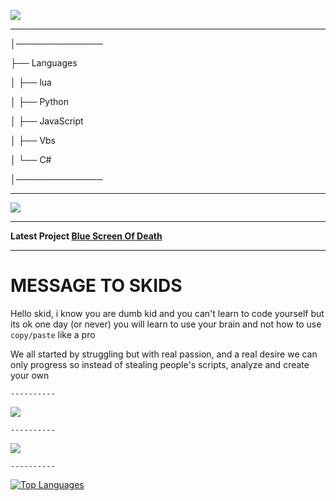    
   <img src="https://media.discordapp.net/attachments/980846760379445328/982688239104163840/epik.gif"/></a>
        

 ---------- 


│──────────────          

├── Languages

│   ├── lua

│   ├── Python

│   ├── JavaScript

│   ├── Vbs

│   └── C#

│──────────────

 ---------- 

<img src="https://media.discordapp.net/attachments/981047324811857940/982692143829221456/ezgif.com-gif-maker.gif"/></a>    

 ---------- 

**Latest Project [Blue Screen Of Death](https://github.com/4gh9/Blue-Screen-Of-Death)**

 
 ---------- 


# MESSAGE TO SKIDS

Hello skid, i know you are dumb kid and you can't learn to code yourself but its ok one day (or never) you will learn to use your brain and not how to use `copy/paste` like a pro

We all started by struggling but with real passion, and a real desire we can only progress so instead of stealing people's scripts, analyze and create your own

    ---------- 

   <img src="https://discord.c99.nl/widget/theme-1/909623557670187090.png"/></a>
   
    ---------- 
   
   <img src="https://komarev.com/ghpvc/?username=4gh9&style=for-the-badge"/></a>
   
    ---------- 
   
   [![Top Languages](https://github-readme-stats.vercel.app/api/top-langs/?username=4gh9)](https://github.com/anuraghazra/github-readme-stats)
